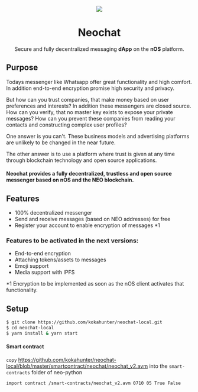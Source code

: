 <p align="center">
  <img src="./neochat.png" /> 
</p>

<h1 align="center">Neochat</h1>

<p align="center">
  Secure and fully decentralized messaging <strong>dApp</strong> on the <strong>nOS</strong> platform.
</p>

## Purpose
Todays messenger like Whatsapp offer great functionality and high comfort. In addition end-to-end encryption promise high security and privacy. 

But how can you trust companies, that make money based on user preferences and interests? In addition these messengers are closed source. How can you verify, that no master key exists to expose your private messages? How can you prevent these companies from reading your contacts and constructing complex user profiles? 

One answer is you can't. These business models and advertising platforms are unlikely to be changed in the near future.

The other answer is to use a platform where trust is given at any time through blockchain technology and open source applications.

#### Neochat provides a fully decentralized, trustless and open source messenger based on nOS and the NEO blockchain.

## Features
* 100% decentralized messenger
* Send and receive messages (based on NEO addresses) for free
* Register your account to enable encryption of messages *1

### Features to be activated in the next versions:
* End-to-end encryption
* Attaching tokens/assets to messages
* Emoji support
* Media support with IPFS

*1 Encryption to be implemented as soon as the nOS client activates that functionality.

## Setup
```bash
$ git clone https://github.com/kokahunter/neochat-local.git
$ cd neochat-local
$ yarn install & yarn start
```

#### Smart contract
`copy` https://github.com/kokahunter/neochat-local/blob/master/smartcontract/neochat/neochat_v2.avm into the `smart-contracts` folder of neo-python

`import contract /smart-contracts/neochat_v2.avm 0710 05 True False`